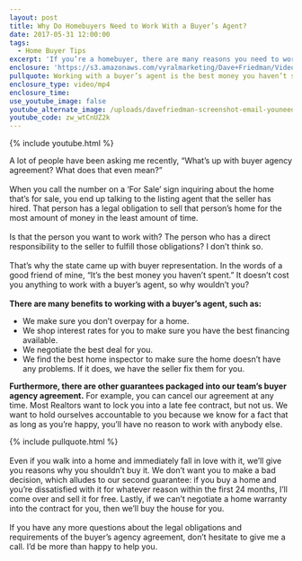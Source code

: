 ```yaml
---
layout: post
title: Why Do Homebuyers Need to Work With a Buyer’s Agent?
date: 2017-05-31 12:00:00
tags:
  - Home Buyer Tips
excerpt: 'If you’re a homebuyer, there are many reasons you need to work with a buyer’s agent instead of a listing agent'
enclosure: 'https://s3.amazonaws.com/vyralmarketing/Dave+Friedman/Videos/2017/Why+Do+Homebuyers+Need+to+Work+With+a+Buyers+Agent%253F+-+Charleston+%2526+Mt.+Pleasant+Real+Estate+Agent.mp4'
pullquote: Working with a buyer’s agent is the best money you haven’t spent.
enclosure_type: video/mp4
enclosure_time:
use_youtube_image: false
youtube_alternate_image: /uploads/davefriedman-screenshot-email-youneedbuyersagent.jpg
youtube_code: zw_wtCnUZ2k
---
```



{% include youtube.html %}

A lot of people have been asking me recently, “What’s up with buyer agency agreement? What does that even mean?”
<br>
<br>When you call the number on a ‘For Sale’ sign inquiring about the home that’s for sale, you end up talking to the listing agent that the seller has hired. That person has a legal obligation to sell that person’s home for the most amount of money in the least amount of time.
<br>
<br>Is that the person you want to work with? The person who has a direct responsibility to the seller to fulfill those obligations? I don’t think so.
<br>
<br>That’s why the state came up with buyer representation. In the words of a good friend of mine, “It’s the best money you haven’t spent.” It doesn’t cost you anything to work with a buyer’s agent, so why wouldn’t you?
<br>
<br>**There are many benefits to working with a buyer’s agent, such as:**

* We make sure you don’t overpay for a home.
* We shop interest rates for you to make sure you have the best financing available.
* We negotiate the best deal for you.
* We find the best home inspector to make sure the home doesn’t have any problems. If it does, we have the seller fix them for you.

**Furthermore, there are other guarantees packaged into our team’s buyer agency agreement.** For example, you can cancel our agreement at any time. Most Realtors want to lock you into a late fee contract, but not us. We want to hold ourselves accountable to you because we know for a fact that as long as you’re happy, you’ll have no reason to work with anybody else.

{% include pullquote.html %}
<br>
<br>Even if you walk into a home and immediately fall in love with it, we’ll give you reasons why you shouldn’t buy it. We don’t want you to make a bad decision, which alludes to our second guarantee: if you buy a home and you’re dissatisfied with it for whatever reason within the first 24 months, I’ll come over and sell it for free. Lastly, if we can’t negotiate a home warranty into the contract for you, then we’ll buy the house for you.
<br>
<br>If you have any more questions about the legal obligations and requirements of the buyer’s agency agreement, don’t hesitate to give me a call. I’d be more than happy to help you.